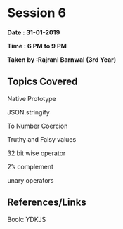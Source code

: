# Session 6

**Date : 31-01-2019**

**Time : 6 PM to 9 PM**

**Taken by :Rajrani Barnwal (3rd Year)**

## Topics Covered

Native Prototype

JSON.stringify

To Number Coercion 

Truthy and Falsy values

32 bit wise operator

2’s complement

unary operators

## References/Links

Book: YDKJS
